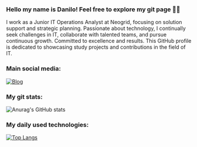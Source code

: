 ### Hello my name is Danilo! Feel free to explore my git page 👋🏾
I work as a Junior IT Operations Analyst at Neogrid, focusing on solution support and strategic planning. Passionate about technology, I continually seek challenges in IT, collaborate with talented teams, and pursue continuous growth. Committed to excellence and results. This GitHub profile is dedicated to showcasing study projects and contributions in the field of IT.


### Main social media:

[![Blog](https://img.shields.io/badge/LinkedIn-0077B5?style=for-the-badge&logo=linkedin&logoColor=white)](https://www.linkedin.com/in/danilo-dos-santos-freitas/)

### My git stats:

![Anurag's GitHub stats](https://github-readme-stats.vercel.app/api?username=Danilo00Freitas&show_icons=true&theme=cobalt)


### My daily used technologies:

[![Top Langs](https://github-readme-stats.vercel.app/api/top-langs/?username=Danilo00Freitas)](https://github.com/anuraghazra/github-readme-stats)
